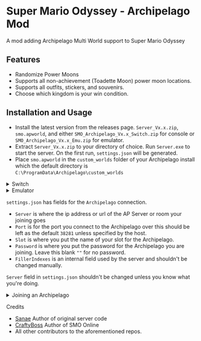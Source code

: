 # Super Mario Odyssey - Archipelago Mod
A mod adding Archipelago Multi World support to Super Mario Odyssey

## Features
- Randomize Power Moons
- Supports all non-achievement (Toadette Moon) power moon locations.
- Supports all outfits, stickers, and souvenirs.
- Choose which kingdom is your win condition.

## Installation and Usage
* Install the latest version from the releases page. `Server_Vx.x.zip`, `smo.apworld`, and either `SMO_Archipelago_Vx.x_Switch.zip` for console or `SMO_Archipelago_Vx.x_Emu.zip` for emulator.
* Extract `Server_Vx.x.zip` to your directory of choice. Run `Server.exe` to start the server. On the first run, `settings.json` will be generated.
* Place `smo.apworld` in the `custom_worlds` folder of your Archipelago install which the default directory is `C:\ProgramData\Archipelago\custom_worlds`

<details>
<summary>Switch</summary> 
  
Extract `SMO_Archipelago_Vx.x_Switch.zip` and Place the `atmosphere` folder onto the root of your sd card.

</details>

<details>
<summary>Emulator</summary>

### Ryujinx
Extract `SMO_Archipelago_Vx.x_Emu.zip` and Place `SMOAP` folder in the mods directory for Super Mario Odyssey.

</details>

`settings.json` has fields for the `Archipelago` connection.
- `Server` is where the ip address or url of the AP Server or room your joining goes
- `Port` is for the port you connect to the Archipelago over this should be left as the default `38281` unless specified by the host.
- `Slot` is where you put the name of your slot for the Archipelago.
- `Password` is where you put the password for the Archipelago you are joining. Leave this blank `""` for no password.
- `FillerIndexes` is an internal field used by the server and shouldn't be changed manually.
  
`Server` field in `settings.json` shouldn't be changed unless you know what you're doing.

<details>
<summary>Joining an Archipelago</summary> 

Run `Server.exe` and it should connect to the Archipelago room automatically.

If you see the error
```
Failed to Connect to <address> as <slot_name>:
    Connection timed out.
```
The Archipelago room may not be opened. Enter `reconnect` to attempt to reconnect to the Archipelago room.

If you see the error
```
Failed to Connect to <address> as <slot_name>:
    The slot name did not match any slot on the server.
    InvalidSlot
```
The `slot_name` in your settings was not a slot in the room you are trying to connect to. Enter `reconnect <slot_name>` to change your slot name and attempt to reconnect to the room.

</details>

Credits
- [Sanae](https://github.com/sanae6) Author of original server code
- [CraftyBoss](https://github.com/CraftyBoss) Author of SMO Online
- All other contributors to the aforementioned repos.
